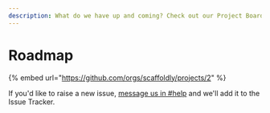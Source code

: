 ```yaml
---
description: What do we have up and coming? Check out our Project Board
---
```


# Roadmap

{% embed url="https://github.com/orgs/scaffoldly/projects/2" %}

If you'd like to raise a new issue, [message us in #help](https://scaffold.ly/community) and we'll add it to the Issue Tracker.

